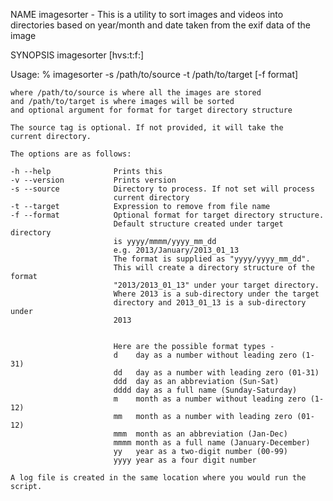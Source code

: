 NAME
    imagesorter - This is a utility to sort images and videos into directories
    based on year/month and date taken from the exif data of the image

SYNOPSIS
    imagesorter [hvs:t:f:]

Usage:
    % imagesorter -s /path/to/source -t /path/to/target [-f format]

    where /path/to/source is where all the images are stored
    and /path/to/target is where images will be sorted
    and optional argument for format for target directory structure

    The source tag is optional. If not provided, it will take the
    current directory.

    The options are as follows:

    -h --help              Prints this
    -v --version           Prints version
    -s --source            Directory to process. If not set will process
                           current directory
    -t --target            Expression to remove from file name
    -f --format            Optional format for target directory structure.
                           Default structure created under target directory
                           is yyyy/mmmm/yyyy_mm_dd
                           e.g. 2013/January/2013_01_13
                           The format is supplied as "yyyy/yyyy_mm_dd".
                           This will create a directory structure of the format
                           "2013/2013_01_13" under your target directory.
                           Where 2013 is a sub-directory under the target
                           directory and 2013_01_13 is a sub-directory under
                           2013


                           Here are the possible format types -
                           d    day as a number without leading zero (1-31)
                           dd   day as a number with leading zero (01-31)
                           ddd  day as an abbreviation (Sun-Sat)
                           dddd day as a full name (Sunday-Saturday)
                           m    month as a number without leading zero (1-12)
                           mm   month as a number with leading zero (01-12)
                           mmm  month as an abbreviation (Jan-Dec)
                           mmmm month as a full name (January-December)
                           yy   year as a two-digit number (00-99)
                           yyyy year as a four digit number

    A log file is created in the same location where you would run the script.
